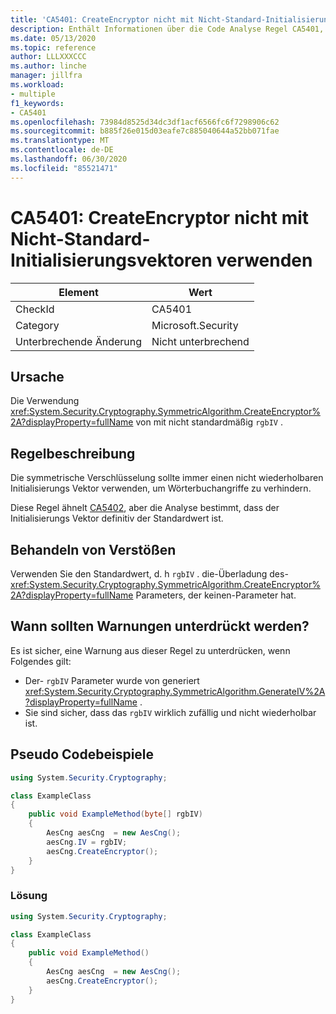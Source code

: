 ```yaml
---
title: 'CA5401: CreateEncryptor nicht mit Nicht-Standard-Initialisierungsvektoren verwenden'
description: Enthält Informationen über die Code Analyse Regel CA5401, einschließlich der Gründe, der Behebung von Verstößen und der Zeit, zu der Sie unterdrückt werden soll.
ms.date: 05/13/2020
ms.topic: reference
author: LLLXXXCCC
ms.author: linche
manager: jillfra
ms.workload:
- multiple
f1_keywords:
- CA5401
ms.openlocfilehash: 73984d8525d34dc3df1acf6566fc6f7298906c62
ms.sourcegitcommit: b885f26e015d03eafe7c885040644a52bb071fae
ms.translationtype: MT
ms.contentlocale: de-DE
ms.lasthandoff: 06/30/2020
ms.locfileid: "85521471"
---
```

# <a name="ca5401-do-not-use-createencryptor-with-non-default-iv"></a>CA5401: CreateEncryptor nicht mit Nicht-Standard-Initialisierungsvektoren verwenden

|Element|Wert|
|-|-|
|CheckId|CA5401|
|Category|Microsoft.Security|
|Unterbrechende Änderung|Nicht unterbrechend|

## <a name="cause"></a>Ursache

Die Verwendung <xref:System.Security.Cryptography.SymmetricAlgorithm.CreateEncryptor%2A?displayProperty=fullName> von mit nicht standardmäßig `rgbIV` .

## <a name="rule-description"></a>Regelbeschreibung

Die symmetrische Verschlüsselung sollte immer einen nicht wiederholbaren Initialisierungs Vektor verwenden, um Wörterbuchangriffe zu verhindern.

Diese Regel ähnelt [CA5402](ca5402.md), aber die Analyse bestimmt, dass der Initialisierungs Vektor definitiv der Standardwert ist.

## <a name="how-to-fix-violations"></a>Behandeln von Verstößen

Verwenden Sie den Standardwert, d. h `rgbIV` . die-Überladung des- <xref:System.Security.Cryptography.SymmetricAlgorithm.CreateEncryptor%2A?displayProperty=fullName> Parameters, der keinen-Parameter hat.

## <a name="when-to-suppress-warnings"></a>Wann sollten Warnungen unterdrückt werden?

Es ist sicher, eine Warnung aus dieser Regel zu unterdrücken, wenn Folgendes gilt:

- Der- `rgbIV` Parameter wurde von generiert <xref:System.Security.Cryptography.SymmetricAlgorithm.GenerateIV%2A?displayProperty=fullName> .
- Sie sind sicher, dass das `rgbIV` wirklich zufällig und nicht wiederholbar ist.

## <a name="pseudo-code-examples"></a>Pseudo Codebeispiele

```csharp
using System.Security.Cryptography;

class ExampleClass
{
    public void ExampleMethod(byte[] rgbIV)
    {
        AesCng aesCng  = new AesCng();
        aesCng.IV = rgbIV;
        aesCng.CreateEncryptor();
    }
}
```

### <a name="solution"></a>Lösung

```csharp
using System.Security.Cryptography;

class ExampleClass
{
    public void ExampleMethod()
    {
        AesCng aesCng  = new AesCng();
        aesCng.CreateEncryptor();
    }
}
```

